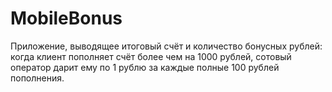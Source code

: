 # MobileBonus
Приложение, выводящее итоговый счёт и количество бонусных рублей: когда клиент пополняет счёт более чем на 1000 рублей, сотовый оператор дарит ему по 1 рублю за каждые полные 100 рублей пополнения.
